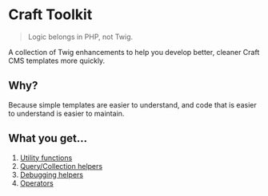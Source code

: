 # Craft Toolkit

> Logic belongs in PHP, not Twig.

A collection of Twig enhancements to help you develop better, cleaner Craft CMS templates more quickly.

## Why?

Because simple templates are easier to understand, and code that is easier to understand is easier to maintain.



## What you get...

1. [Utility functions](./01-utility-fns)
2. [Query/Collection helpers](./02-query-helpers)
3. [Debugging helpers](./03-debugging-helpers)
4. [Operators](./04-operators)
